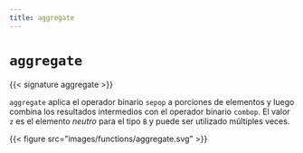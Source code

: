 ```yaml
---
title: aggregate
---
```


# `aggregate`

{{< signature aggregate >}}

`aggregate` aplica el operador binario `sepop` a porciones de elementos y luego combina los resultados intermedios con el operador binario `combop`.
El valor `z` es el elemento _neutro_ para el tipo `B` y puede ser utilizado múltiples veces.

{{< figure src="images/functions/aggregate.svg" >}}
